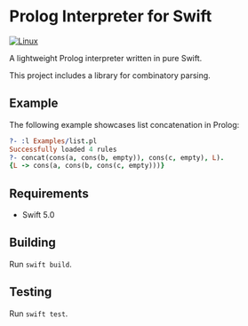 # Prolog Interpreter for Swift

[![Linux](https://github.com/fwcd/swift-prolog/workflows/Linux/badge.svg)](https://github.com/fwcd/swift-prolog/actions)

A lightweight Prolog interpreter written in pure Swift.

This project includes a library for combinatory parsing.

## Example
The following example showcases list concatenation in Prolog:

```prolog
?- :l Examples/list.pl
Successfully loaded 4 rules
?- concat(cons(a, cons(b, empty)), cons(c, empty), L).
{L -> cons(a, cons(b, cons(c, empty)))}
```

## Requirements
* Swift 5.0

## Building
Run `swift build`.

## Testing
Run `swift test`.
